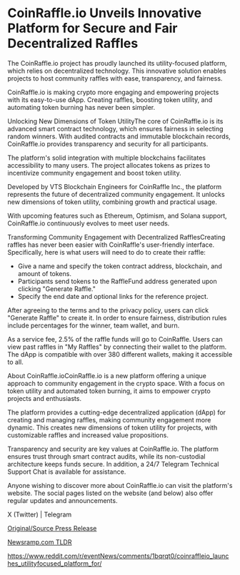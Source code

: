 # CoinRaffle.io Unveils Innovative Platform for Secure and Fair Decentralized Raffles

The CoinRaffle.io project has proudly launched its utility-focused platform, which relies on decentralized technology. This innovative solution enables projects to host community raffles with ease, transparency, and fairness.

CoinRaffle.io is making crypto more engaging and empowering projects with its easy-to-use dApp. Creating raffles, boosting token utility, and automating token burning has never been simpler.

Unlocking New Dimensions of Token UtilityThe core of CoinRaffle.io is its advanced smart contract technology, which ensures fairness in selecting random winners. With audited contracts and immutable blockchain records, CoinRaffle.io provides transparency and security for all participants.

The platform's solid integration with multiple blockchains facilitates accessibility to many users. The project allocates tokens as prizes to incentivize community engagement and boost token utility.

Developed by VTS Blockchain Engineers for CoinRaffle Inc., the platform represents the future of decentralized community engagement. It unlocks new dimensions of token utility, combining growth and practical usage.

With upcoming features such as Ethereum, Optimism, and Solana support, CoinRaffle.io continuously evolves to meet user needs.

Transforming Community Engagement with Decentralized RafflesCreating raffles has never been easier with CoinRaffle's user-friendly interface. Specifically, here is what users will need to do to create their raffle:

* Give a name and specify the token contract address, blockchain, and amount of tokens.
* Participants send tokens to the RaffleFund address generated upon clicking "Generate Raffle."
* Specify the end date and optional links for the reference project.

After agreeing to the terms and to the privacy policy, users can click "Generate Raffle" to create it. In order to ensure fairness, distribution rules include percentages for the winner, team wallet, and burn.

As a service fee, 2.5% of the raffle funds will go to CoinRaffle. Users can view past raffles in "My Raffles" by connecting their wallet to the platform. The dApp is compatible with over 380 different wallets, making it accessible to all.

About CoinRaffle.ioCoinRaffle.io is a new platform offering a unique approach to community engagement in the crypto space. With a focus on token utility and automated token burning, it aims to empower crypto projects and enthusiasts.

The platform provides a cutting-edge decentralized application (dApp) for creating and managing raffles, making community engagement more dynamic. This creates new dimensions of token utility for projects, with customizable raffles and increased value propositions.

Transparency and security are key values at CoinRaffle.io. The platform ensures trust through smart contract audits, while its non-custodial architecture keeps funds secure. In addition, a 24/7 Telegram Technical Support Chat is available for assistance.

Anyone wishing to discover more about CoinRaffle.io can visit the platform's website. The social pages listed on the website (and below) also offer regular updates and announcements.

X (Twitter) | Telegram 

[Original/Source Press Release](https://blockchainwire.io/press-release/coinraffleio-unveils-innovative-platform-for-secure-and-fair-decentralized-raffles)
                    

[Newsramp.com TLDR](None) 

https://www.reddit.com/r/eventNews/comments/1bqrqt0/coinraffleio_launches_utilityfocused_platform_for/